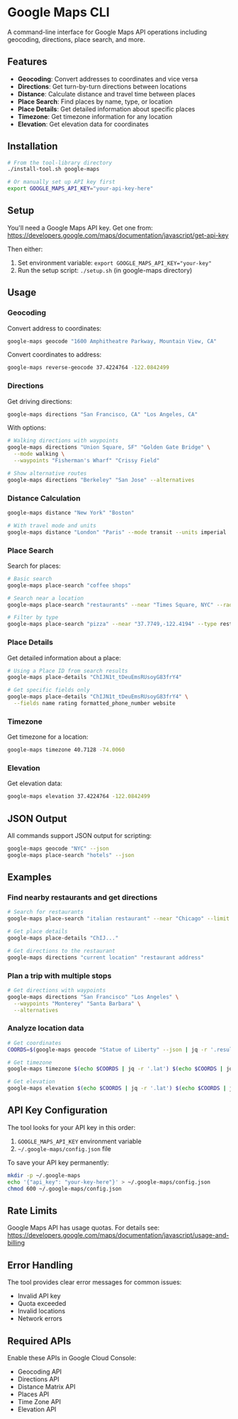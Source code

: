 # Google Maps CLI

A command-line interface for Google Maps API operations including geocoding, directions, place search, and more.

## Features

- **Geocoding**: Convert addresses to coordinates and vice versa
- **Directions**: Get turn-by-turn directions between locations
- **Distance**: Calculate distance and travel time between places
- **Place Search**: Find places by name, type, or location
- **Place Details**: Get detailed information about specific places
- **Timezone**: Get timezone information for any location
- **Elevation**: Get elevation data for coordinates

## Installation

```bash
# From the tool-library directory
./install-tool.sh google-maps

# Or manually set up API key first
export GOOGLE_MAPS_API_KEY="your-api-key-here"
```

## Setup

You'll need a Google Maps API key. Get one from:
https://developers.google.com/maps/documentation/javascript/get-api-key

Then either:
1. Set environment variable: `export GOOGLE_MAPS_API_KEY="your-key"`
2. Run the setup script: `./setup.sh` (in google-maps directory)

## Usage

### Geocoding

Convert address to coordinates:
```bash
google-maps geocode "1600 Amphitheatre Parkway, Mountain View, CA"
```

Convert coordinates to address:
```bash
google-maps reverse-geocode 37.4224764 -122.0842499
```

### Directions

Get driving directions:
```bash
google-maps directions "San Francisco, CA" "Los Angeles, CA"
```

With options:
```bash
# Walking directions with waypoints
google-maps directions "Union Square, SF" "Golden Gate Bridge" \
  --mode walking \
  --waypoints "Fisherman's Wharf" "Crissy Field"

# Show alternative routes
google-maps directions "Berkeley" "San Jose" --alternatives
```

### Distance Calculation

```bash
google-maps distance "New York" "Boston"

# With travel mode and units
google-maps distance "London" "Paris" --mode transit --units imperial
```

### Place Search

Search for places:
```bash
# Basic search
google-maps place-search "coffee shops"

# Search near a location
google-maps place-search "restaurants" --near "Times Square, NYC" --radius 1000

# Filter by type
google-maps place-search "pizza" --near "37.7749,-122.4194" --type restaurant
```

### Place Details

Get detailed information about a place:
```bash
# Using a Place ID from search results
google-maps place-details "ChIJN1t_tDeuEmsRUsoyG83frY4"

# Get specific fields only
google-maps place-details "ChIJN1t_tDeuEmsRUsoyG83frY4" \
  --fields name rating formatted_phone_number website
```

### Timezone

Get timezone for a location:
```bash
google-maps timezone 40.7128 -74.0060
```

### Elevation

Get elevation data:
```bash
google-maps elevation 37.4224764 -122.0842499
```

## JSON Output

All commands support JSON output for scripting:
```bash
google-maps geocode "NYC" --json
google-maps place-search "hotels" --json
```

## Examples

### Find nearby restaurants and get directions
```bash
# Search for restaurants
google-maps place-search "italian restaurant" --near "Chicago" --limit 3

# Get place details
google-maps place-details "ChIJ..." 

# Get directions to the restaurant
google-maps directions "current location" "restaurant address"
```

### Plan a trip with multiple stops
```bash
# Get directions with waypoints
google-maps directions "San Francisco" "Los Angeles" \
  --waypoints "Monterey" "Santa Barbara" \
  --alternatives
```

### Analyze location data
```bash
# Get coordinates
COORDS=$(google-maps geocode "Statue of Liberty" --json | jq -r '.results[0].geometry.location')

# Get timezone
google-maps timezone $(echo $COORDS | jq -r '.lat') $(echo $COORDS | jq -r '.lng')

# Get elevation
google-maps elevation $(echo $COORDS | jq -r '.lat') $(echo $COORDS | jq -r '.lng')
```

## API Key Configuration

The tool looks for your API key in this order:
1. `GOOGLE_MAPS_API_KEY` environment variable
2. `~/.google-maps/config.json` file

To save your API key permanently:
```bash
mkdir -p ~/.google-maps
echo '{"api_key": "your-key-here"}' > ~/.google-maps/config.json
chmod 600 ~/.google-maps/config.json
```

## Rate Limits

Google Maps API has usage quotas. For details see:
https://developers.google.com/maps/documentation/javascript/usage-and-billing

## Error Handling

The tool provides clear error messages for common issues:
- Invalid API key
- Quota exceeded
- Invalid locations
- Network errors

## Required APIs

Enable these APIs in Google Cloud Console:
- Geocoding API
- Directions API
- Distance Matrix API
- Places API
- Time Zone API
- Elevation API